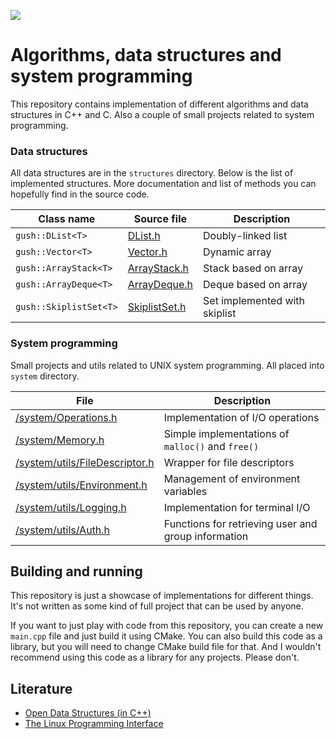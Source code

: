 ![](https://github.com/vadimgush/algorithms/workflows/CMake/badge.svg)

# Algorithms, data structures and system programming

This repository contains implementation of different algorithms and data structures in C++ and C. Also a couple
of small projects related to system programming.

### Data structures

All data structures are in the `structures` directory. Below is the list of implemented structures.
More documentation and list of methods you can hopefully find in the source code. 

| Class name | Source file  | Description |
| --- | --- | --- |
| `gush::DList<T>` | [DList.h](structures/DList.h) | Doubly-linked list |
| `gush::Vector<T>` | [Vector.h](structures/Vector.h) | Dynamic array |
| `gush::ArrayStack<T>` | [ArrayStack.h](structures/ArrayStack.h) | Stack based on array |
| `gush::ArrayDeque<T>` | [ArrayDeque.h](structures/ArrayDeque.h) | Deque based on array |
| `gush::SkiplistSet<T>` | [SkiplistSet.h](structures/SkiplistSet.h) | Set implemented with skiplist |


### System programming

Small projects and utils related to UNIX system programming. All placed into `system` directory. 

| File | Description |
| ---  | ----------- |
| [/system/Operations.h](system/Operations.h) | Implementation of I/O operations |
| [/system/Memory.h](system/Memory.h) | Simple implementations of `malloc()` and `free()` |
| [/system/utils/FileDescriptor.h](system/utils/FileDescriptor.h) | Wrapper for file descriptors |
| [/system/utils/Environment.h](system/utils/Environment.h) | Management of environment variables |
| [/system/utils/Logging.h](system/utils/Logging.h) | Implementation for terminal I/O |
| [/system/utils/Auth.h](system/Auth.h) | Functions for retrieving user and group information |

## Building and running

This repository is just a showcase of implementations for different things. It's not written as some kind of
full project that can be used by anyone.

If you want to just play with code from this repository, you can create a new `main.cpp` file and just 
build it using CMake. You can also build this code as a library, but you will need to change CMake build file for that.
And I wouldn't recommend using this code as a library for any projects. Please don't.

## Literature

 * [Open Data Structures (in C++)](https://opendatastructures.org/ods-cpp.pdf)
 * [The Linux Programming Interface](https://www.amazon.com/Linux-Programming-Interface-System-Handbook-ebook/dp/B004OEJMZM)
